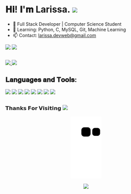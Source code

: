 <h1> 𝐇𝐢! 𝐈'𝐦 Larissa. <img src="https://media.giphy.com/media/IcJ6n6VJNjRNS/giphy.gif" width="25"></h1>

- 🔭 Full Stack Developer | Computer Science Student
- 🌱 Learning: Python, C, MySQL, Git, Machine Learning
- 📫 Contact: larissa.devweb@gmail.com

<div> 
  <a href="mailto:larissa.devweb@gmail.com"><img src="https://img.shields.io/badge/Gmail-D14836?style=for-the-badge&logo=gmail&logoColor=white"></a>
  <a href="https://www.linkedin.com/in/larissa-gabriela-118109210/"><img src="https://img.shields.io/badge/LinkedIn-0077B5?style=for-the-badge&logo=linkedin&logoColor=white"></a> 
</div>

##

<div>
  <a href="https://github.com/larissa-devweb">
    <img height="180em" src="https://github-readme-stats.vercel.app/api?username=larissa-devweb&show_icons=true&theme=dark&include_all_commits=true&count_private=true"/>
    <img height="180em" src="https://github-readme-stats.vercel.app/api/top-langs/?username=larissa-devweb&layout=compact&langs_count=10&theme=dark&custom_title=Main%20Languages&hide=less&card_width=400&force_include=python,c,mysql"/>
  </a>
</div>

##

<h2> 𝐋𝐚𝐧𝐠𝐮𝐚𝐠𝐞𝐬 𝐚𝐧𝐝 𝐓𝐨𝐨𝐥𝐬:</h2>

<div style="display: inline_block">
  <img src="https://img.shields.io/badge/Python-3776AB?style=for-the-badge&logo=python&logoColor=white">
  <img src="https://img.shields.io/badge/C-00599C?style=for-the-badge&logo=c&logoColor=white">
  <img src="https://img.shields.io/badge/MySQL-4479A1?style=for-the-badge&logo=mysql&logoColor=white">
  <img src="https://img.shields.io/badge/JavaScript-F7DF1E?style=for-the-badge&logo=javascript&logoColor=black">
  <img src="https://img.shields.io/badge/HTML5-E34F26?style=for-the-badge&logo=html5&logoColor=white">
  <img src="https://img.shields.io/badge/CSS3-1572B6?style=for-the-badge&logo=css3&logoColor=white">
  <img src="https://img.shields.io/badge/Sass-CC6699?style=for-the-badge&logo=sass&logoColor=white">
  <img src="https://img.shields.io/badge/Git-F05032?style=for-the-badge&logo=git&logoColor=white">
</div>

##

<h3>𝗧𝗵𝗮𝗻𝗸𝘀 𝗙𝗼𝗿 𝗩𝗶𝘀𝗶𝘁𝗶𝗻𝗴 <img height="50" src="https://media.giphy.com/media/pt0EKLDJmVvlS/giphy.gif"></h3>

<div align="center">
  <img src="https://github.com/rafaballerini/rafaballerini/blob/output/github-contribution-grid-snake.svg">
</div>

<p align="center">
  <img src="https://komarev.com/ghpvc/?username=larissa-devweb&label=Profile%20views&color=0e75b6&style=flat">
</p>
